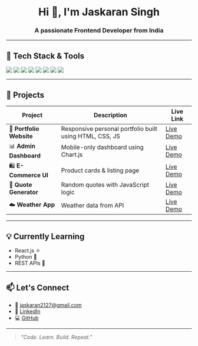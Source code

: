 <h1 align="center">Hi 👋, I'm Jaskaran Singh</h1>
<h3 align="center">A passionate Frontend Developer from India</h3>


---

## 🔧 Tech Stack & Tools

<p align="left">
  <img src="https://img.shields.io/badge/HTML5-E34F26?style=for-the-badge&logo=html5&logoColor=white" />
  <img src="https://img.shields.io/badge/CSS3-1572B6?style=for-the-badge&logo=css3&logoColor=white" />
  <img src="https://img.shields.io/badge/JavaScript-F7DF1E?style=for-the-badge&logo=javascript&logoColor=black" />
  <img src="https://img.shields.io/badge/Chart.js-F5788D?style=for-the-badge&logo=chartdotjs&logoColor=white" />
  <img src="https://img.shields.io/badge/Netlify-00C7B7?style=for-the-badge&logo=netlify&logoColor=white" />
  <img src="https://img.shields.io/badge/Git-F05032?style=for-the-badge&logo=git&logoColor=white" />
  <img src="https://img.shields.io/badge/GitHub-181717?style=for-the-badge&logo=github&logoColor=white" />
  <img src="https://img.shields.io/badge/VS_Code-007ACC?style=for-the-badge&logo=visual%20studio%20code&logoColor=white" />
</p>

---

## 📌 Projects

| Project | Description | Live Link |
|--------|-------------|-----------|
| 🎨 **Portfolio Website** | Responsive personal portfolio built using HTML, CSS, JS | [Live Demo](https://your-netlify-link.netlify.app) |
| 📊 **Admin Dashboard** | Mobile-only dashboard using Chart.js | [Live Demo](https://your-dashboard-link.netlify.app) |
| 🛍️ **E-Commerce UI** | Product cards & listing page | [Live Demo](https://your-ecommerce-link.netlify.app) |
| 💬 **Quote Generator** | Random quotes with JavaScript logic | [Live Demo](https://your-quote-generator.netlify.app) |
| ☁️ **Weather App** | Weather data from API | [Live Demo](https://your-weather-app-link.netlify.app) |

---

## 💡 Currently Learning

- React.js ⚛️  
- Python 🐍  
- REST APIs 🔗

---

## 📫 Let's Connect

- 📧 [jaskaran2127@gmail.com](mailto:jaskaran2127@gmail.com)
- 🔗 [LinkedIn](https://linkedin.com/in/jaskaransingh2121)
- 💻 [GitHub](https://github.com/jaskaransingh2121)

---

> _“Code. Learn. Build. Repeat.”_

